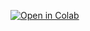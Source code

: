 [![Open in Colab](https://colab.research.google.com/assets/colab-badge.svg)](https://colab.research.google.com/github/btseytlin/optimization_workshop)
